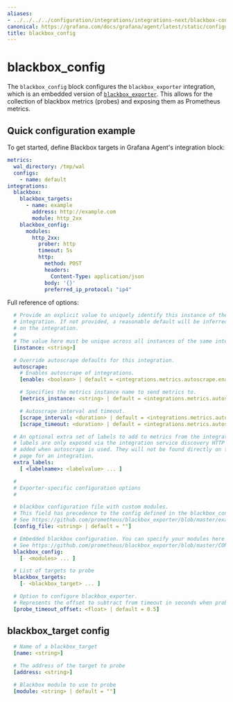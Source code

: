 ```yaml
---
aliases:
- ../../../../configuration/integrations/integrations-next/blackbox-config/
canonical: https://grafana.com/docs/grafana/agent/latest/static/configuration/integrations/integrations-next/blackbox-config/
title: blackbox_config
---
```


# blackbox_config

The `blackbox_config` block configures the `blackbox_exporter`
integration, which is an embedded version of
[`blackbox_exporter`](https://github.com/prometheus/blackbox_exporter). This allows
for the collection of blackbox metrics (probes) and exposing them as Prometheus metrics.

## Quick configuration example

To get started, define Blackbox targets in Grafana Agent's integration block:

```yaml
metrics:
  wal_directory: /tmp/wal
  configs:
    - name: default
integrations:
  blackbox:
    blackbox_targets:
      - name: example
        address: http://example.com
        module: http_2xx
    blackbox_config:
      modules:
        http_2xx:
          prober: http
          timeout: 5s
          http:
            method: POST
            headers:
              Content-Type: application/json
            body: '{}'
            preferred_ip_protocol: "ip4"
```

Full reference of options:

```yaml
  # Provide an explicit value to uniquely identify this instance of the
  # integration. If not provided, a reasonable default will be inferred based
  # on the integration.
  #
  # The value here must be unique across all instances of the same integration.
  [instance: <string>]

  # Override autoscrape defaults for this integration.
  autoscrape:
    # Enables autoscrape of integrations.
    [enable: <boolean> | default = <integrations.metrics.autoscrape.enable>]

    # Specifies the metrics instance name to send metrics to.
    [metrics_instance: <string> | default = <integrations.metrics.autoscrape.metrics_instance>]

    # Autoscrape interval and timeout.
    [scrape_interval: <duration> | default = <integrations.metrics.autoscrape.scrape_interval>]
    [scrape_timeout: <duration> | default = <integrations.metrics.autoscrape.scrape_timeout>]

  # An optional extra set of labels to add to metrics from the integration target. These
  # labels are only exposed via the integration service discovery HTTP API and
  # added when autoscrape is used. They will not be found directly on the metrics
  # page for an integration.
  extra_labels:
    [ <labelname>: <labelvalue> ... ]

  #
  # Exporter-specific configuration options
  #

  # blackbox configuration file with custom modules.
  # This field has precedence to the config defined in the blackbox_config block.
  # See https://github.com/prometheus/blackbox_exporter/blob/master/example.yml for more details how to generate custom blackbox.yml file.
  [config_file: <string> | default = ""]

  # Embedded blackbox configuration. You can specify your modules here instead of an external config file.
  # See https://github.com/prometheus/blackbox_exporter/blob/master/CONFIGURATION.md for more details how to specify your blackbox modules.
  blackbox_config:
    [- <modules> ... ]

  # List of targets to probe
  blackbox_targets:
    [- <blackbox_target> ... ]

  # Option to configure blackbox_exporter.
  # Represents the offset to subtract from timeout in seconds when probing targets.
  [probe_timeout_offset: <float> | default = 0.5]
```
## blackbox_target config

```yaml
  # Name of a blackbox_target
  [name: <string>]

  # The address of the target to probe
  [address: <string>]

  # Blackbox module to use to probe
  [module: <string> | default = ""]
```
